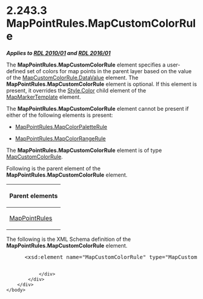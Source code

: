 <html dir="LTR" xmlns:mshelp="http://msdn.microsoft.com/mshelp" xmlns:ddue="http://ddue.schemas.microsoft.com/authoring/2003/5" xmlns:xlink="http://www.w3.org/1999/xlink" xmlns:tool="http://www.microsoft.com/tooltip">
    <head>
        <meta http-equiv="Content-Type" content="text/html; CHARSET=utf-8"></meta>
        <meta name="save" content="history"></meta>
        <title>2.243.3 MapPointRules.MapCustomColorRule</title>
        <xml>
            <mshelp:toctitle title="2.243.3 MapPointRules.MapCustomColorRule"></mshelp:toctitle>
            <mshelp:rltitle title="[MS-RDL]: MapPointRules.MapCustomColorRule"></mshelp:rltitle>
            <mshelp:keyword index="A" term="6ca17b10-03b5-4a96-8661-0cff7e4e88d7"></mshelp:keyword>
            <mshelp:attr name="DCSext.ContentType" value="open specification"></mshelp:attr>
            <mshelp:attr name="AssetID" value="6ca17b10-03b5-4a96-8661-0cff7e4e88d7"></mshelp:attr>
            <mshelp:attr name="TopicType" value="kbRef"></mshelp:attr>
            <mshelp:attr name="DCSext.Title" value="[MS-RDL]: MapPointRules.MapCustomColorRule" />
        </xml>
    </head>
    <body>
        <div id="header">
            <h1 class="heading">2.243.3 MapPointRules.MapCustomColorRule</h1>
        </div>
        <div id="mainSection">
            <div id="mainBody">
                <div id="allHistory" class="saveHistory"></div>
                <div id="sectionSection0" class="section" name="collapseableSection">
                    

<p><b><i>Applies to </i></b><a href="3428e690-a348-4ec7-8a6a-8efb42d2cdee.md"><b><i>RDL 2010/01</i></b></a><b><i>
and </i></b><a href="52ce3983-2bfc-4e72-9359-42aaf5fe4509.md"><b><i>RDL 2016/01</i></b></a></p>

<p>The <b>MapPointRules.MapCustomColorRule</b> element
specifies a user-defined set of colors for map points in the parent layer based
on the value of the <a href="62be1b0d-da54-4b37-866a-aebdd1305bf8.md">MapCustomColorRule.DataValue</a>
element. The <b>MapPointRules.MapCustomColorRule</b> element is optional. If
this element is present, it overrides the <a href="7911c883-f314-41d9-9136-02e8a26279ad.md">Style.Color</a> child element
of the <a href="22055a42-2ec0-48cd-893f-f7bd717efc7a.md">MapMarkerTemplate</a>
element. </p>

<p>The <b>MapPointRules.MapCustomColorRule</b> element cannot
be present if either of the following elements is present: </p>

<ul><li><p><span><span> 
</span></span><a href="f7cd528b-f2cb-4801-ac72-e42fb9c16ef2.md">MapPointRules.MapColorPaletteRule</a></p>

</li><li><p><span><span> 
</span></span><a href="c62c79fa-f17d-4bc1-b8db-c7ddaeb028f5.md">MapPointRules.MapColorRangeRule</a></p>

</li></ul><p>The <b>MapPointRules.MapCustomColorRule</b> element is of
type <a href="356d5476-257c-4f3e-873d-923834c5d853.md">MapCustomColorRule</a>.</p>

<p>Following is the parent element of the <b>MapPointRules.MapCustomColorRule</b>
element.</p>

<table>
 <thead>
  <tr>
   <th>
   <p>Parent elements</p>
   </th>
  </tr>
 </thead>
 <tr>
  <td>
  <p><a href="d090d792-6d70-412c-b024-88c08de4d300.md">MapPointRules</a></p>
  </td>
 </tr>
</table>

<p>The following is the XML Schema definition of the <b>MapPointRules.MapCustomColorRule</b>
element.</p>

<dl>
<dd>
<div><pre> &lt;xsd:element name=&quot;MapCustomColorRule&quot; type=&quot;MapCustomColorRuleType&quot; minOccurs=&quot;0&quot; /&gt;
  
</pre></div>
</dd></dl>


                </div>
            </div>
        </div>
    </body>
</html>